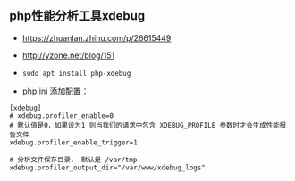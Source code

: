 ## php性能分析工具xdebug
* https://zhuanlan.zhihu.com/p/26615449

* http://yzone.net/blog/151

* `sudo apt install php-xdebug`

* php.ini 添加配置：
```
[xdebug]
# xdebug.profiler_enable=0
# 默认值是0，如果设为1 则当我们的请求中包含 XDEBUG_PROFILE 参数时才会生成性能报告文件
xdebug.profiler_enable_trigger=1

# 分析文件保存目录， 默认是 /var/tmp
xdebug.profiler_output_dir="/var/www/xdebug_logs"
```
